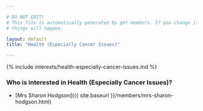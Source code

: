 ```yaml
---

# DO NOT EDIT!
# This file is automatically generated by get-members. If you change it, bad
# things will happen.

layout: default
title: "Health (Especially Cancer Issues)"

---
```


{% include interests/health-especially-cancer-issues.md %}

### Who is interested in Health (Especially Cancer Issues)?


* [Mrs Sharon Hodgson]({{ site.baseurl }}/members/mrs-sharon-hodgson.html)
